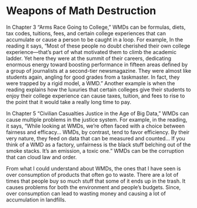 # Weapons of Math Destruction

  In Chapter 3 “Arms Race Going to College,” WMDs can be formulas, diets, tax codes, tuitions, fees, and certain college experiences that can accumulate or cause a person to be caught in a loop. For example, In the reading it says, “Most of these people no doubt cherished their own college experience—that’s part of what motivated them to climb the academic ladder. Yet here they were at the summit of their careers, dedicating enormous energy toward boosting performance in fifteen areas defined by a group of journalists at a second-tier newsmagazine. They were almost like students again, angling for good grades from a taskmaster. In fact, they were trapped by a rigid model, a WMD.” Another example is when the reading explains how the luxuries that certain colleges give their students to enjoy their college experience can cause taxes, tuition, and fees to rise to the point that it would take a really long time to pay.

  In Chapter 5 “Civilian Casualties Justice in the Age of Big Data,” WMDs can cause multiple problems in the justice system. For example, in the reading, it says, “While looking at WMDs, we’re often faced with a choice between fairness and efficacy… WMDs, by contrast, tend to favor efficiency. By their very nature, they feed on data that can be measured and counted… If you think of a WMD as a factory, unfairness is the black stuff belching out of the smoke stacks. It’s an emission, a toxic one.” WMDs can be the corruption that can cloud law and order.

  From what I could understand about WMDs, the ones that I have seen is over consumption of products that often go to waste. There are a lot of times that people buy so much stuff that some of it ends up in the trash. It causes problems for both the environment and people’s budgets. Since, over consumption can lead to wasting money and causing a lot of accumulation in landfills.
